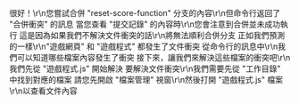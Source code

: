 很好！\r\n您嘗試合併 "reset-score-function" 分支的內容\r\n但命令行返回了 "合併衝突" 的訊息
當您查看 "提交記錄" 的內容時\r\n您會注意到合併並未成功執行
這是因為如果我們不解決文件衝突的話\r\n將無法順利合併分支
正如我們預測的一樣\r\n"遊戲網頁" 和 "遊戲程式" 都發生了文件衝突
從命令行的訊息中\r\n我們可以知道哪些檔案內容發生了衝突
接下來，讓我們來解決這些檔案的衝突吧\r\n我們先從 "遊戲程式.js" 開始解決
要解決文件衝突\r\n我們需要先從 "工作目錄" 中找到對應的檔案
請您先開啟 "檔案管理" 視窗\r\n然後打開 "遊戲程式.js" 檔案\r\n以查看文件內容